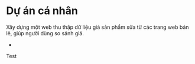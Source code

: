 # Dự án cá nhân
Xây dựng một web thu thập dữ liệu giá sản phẩm sữa từ các trang web bán lẻ, giúp người dùng so sánh giá.

-



Test
